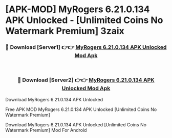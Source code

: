 # [APK-MOD] MyRogers 6.21.0.134 APK Unlocked - [Unlimited Coins No Watermark Premium] 3zaix



<div align="center">
<h3>🔴 Download [Server1] 👉👉 <a href="https://momento.my/?title=MyRogers_6.21.0.134_APK_Unlocked">MyRogers 6.21.0.134 APK Unlocked Mod Apk</a></h3><br>

<h3>🔴 Download [Server2] 👉👉 <a href="https://momento.my/?title=MyRogers_6.21.0.134_APK_Unlocked">MyRogers 6.21.0.134 APK Unlocked Mod Apk</a></h3>
</div>



Download MyRogers 6.21.0.134 APK Unlocked 

Free APK MOD MyRogers 6.21.0.134 APK Unlocked [Unlimited Coins No Watermark Premium]

Download MyRogers 6.21.0.134 APK Unlocked [Unlimited Coins No Watermark Premium] Mod For Android
